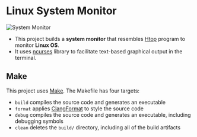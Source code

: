 # Linux System Monitor

![System Monitor](images/monitor.png)

- This project builds a **system monitor** that resembles [Htop](https://en.wikipedia.org/wiki/Htop) program to monitor **Linux OS**.
- It uses [ncurses](https://www.gnu.org/software/ncurses/) library to facilitate text-based graphical output in the terminal. 

## Make
This project uses [Make](https://www.gnu.org/software/make/). The Makefile has four targets:
* `build` compiles the source code and generates an executable
* `format` applies [ClangFormat](https://clang.llvm.org/docs/ClangFormat.html) to style the source code
* `debug` compiles the source code and generates an executable, including debugging symbols
* `clean` deletes the `build/` directory, including all of the build artifacts
